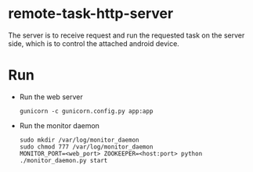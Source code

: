 remote-task-http-server
=======================

The server is to receive request and run the requested task on the server side, which is to control the attached android device.


# Run

-   Run the web server

        gunicorn -c gunicorn.config.py app:app

-   Run the monitor daemon

        sudo mkdir /var/log/monitor_daemon
        sudo chmod 777 /var/log/monitor_daemon
        MONITOR_PORT=<web_port> ZOOKEEPER=<host:port> python ./monitor_daemon.py start
